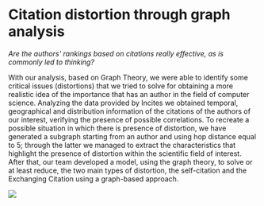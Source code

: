 # Citation distortion through graph analysis

*Are the authors' rankings based on citations really effective, as is commonly led to thinking?*

 With our analysis, based on Graph Theory, we were able to identify some
  critical issues (distortions) that we tried to solve for obtaining a
more realistic idea of the importance that has an author in the field of
                            computer science.
      Analyzing the data provided by Incites we obtained temporal,
    geographical and distribution information of the citations of the
       authors of our interest, verifying the presence of possible
                              correlations.
     To recreate a possible situation in which there is presence of
  distortion, we have generated a subgraph starting from an author and
 using hop distance equal to 5; through the latter we managed to extract
the characteristics that highlight the presence of distortion within the
                      scientific field of interest.
After that, our team developed a model, using the graph theory, to solve
 or at least reduce, the two main types of distortion, the self-citation
        and the Exchanging Citation using a graph-based approach.
        
![](http://www.mdpi.com/ijgi/ijgi-05-00168/article_deploy/html/images/ijgi-05-00168-g006.png)
        
